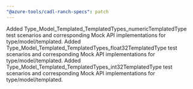 ```yaml
---
"@azure-tools/cadl-ranch-specs": patch
---
```


Added Type_Model_Templated_TemplatedTypes_numericTemplatedType test scenarios and corresponding Mock API implementations for type/model/templated.
Added Type_Model_Templated_TemplatedTypes_float32TemplatedType test scenarios and corresponding Mock API implementations for type/model/templated.
Added Type_Model_Templated_TemplatedTypes_int32TemplatedType test scenarios and corresponding Mock API implementations for type/model/templated.
